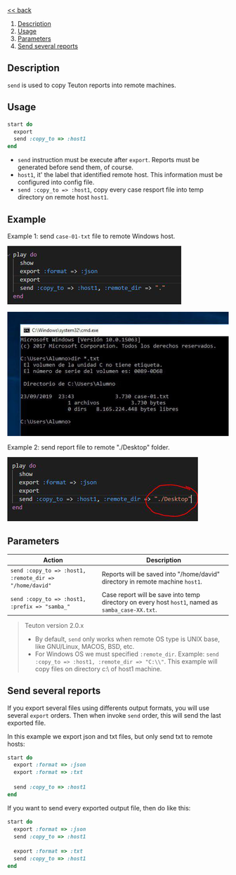 [<< back](../../README.md)

1. [Description](#description)
2. [Usage](#usage)
3. [Parameters](#parameters)
4. [Send several reports](#send-several-reports)

## Description

`send` is used to copy Teuton reports into remote machines.

## Usage

```ruby
start do
  export
  send :copy_to => :host1
end
```

* `send` instruction must be execute after `export`. Reports must be generated before send them, of course.
* `host1`, it' the label that identified remote host. This information must be configured into config file.
* `send :copy_to => :host1`, copy every case resport file into temp directory on remote host `host1`.

## Example

Example 1: send `case-01-txt` file to remote Windows host.

![](images/send-remote-dir-dot1.jpg)

![](images/send-remote-dir-dot2.jpg)

Example 2: send report file to remote "./Desktop" folder.

![](images/send-remote-dir-desktop1.jpg)

## Parameters

| Action | Description |
| ------ | ----------- |
| `send :copy_to => :host1, :remote_dir => "/home/david"` | Reports will be saved into "/home/david" directory in remote machine `host1`. |
| `send :copy_to => :host1, :prefix => "samba_"` | Case report will be save into temp directory on every host `host1`, named as `samba_case-XX.txt`. |

> Teuton version 2.0.x
> * By default, `send` only works when remote OS type is UNIX base, like GNU/Linux, MACOS, BSD, etc.
> * For Windows OS we must specified `:remote_dir`. Example: `send :copy_to => :host1, :remote_dir => "C:\\"`. This example will copy files on directory c:\ of host1 machine.

## Send several reports

If you export several files using differents output formats, you will use several `export` orders. Then when invoke `send` order, this will send the last exported file.

In this example we export json and txt files, but only send txt to remote hosts:

```ruby
start do
  export :format => :json
  export :format => :txt

  send :copy_to => :host1
end
```

If you want to send every exported output file, then do like this:

```ruby
start do
  export :format => :json
  send :copy_to => :host1

  export :format => :txt
  send :copy_to => :host1
end
```
